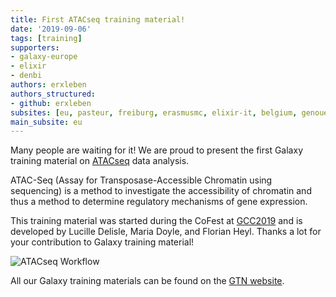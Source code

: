 ```yaml
---
title: First ATACseq training material!
date: '2019-09-06'
tags: [training]
supporters:
- galaxy-europe
- elixir
- denbi
authors: erxleben
authors_structured:
- github: erxleben
subsites: [eu, pasteur, freiburg, erasmusmc, elixir-it, belgium, genouest]
main_subsite: eu
---
```


Many people are waiting for it! We are proud to present the first Galaxy training material on [ATACseq](https://training.galaxyproject.org/training-material/topics/epigenetics/tutorials/atac-seq/tutorial.html) data analysis. 

ATAC-Seq (Assay for Transposase-Accessible Chromatin using sequencing) is a method to investigate the accessibility of chromatin and thus a method to determine regulatory mechanisms of gene expression.

This training material was started during the CoFest at [GCC2019](https://galaxyproject.org/events/gcc2019) and is developed by Lucille Delisle, Maria Doyle, and Florian Heyl. Thanks a lot for your contribution to Galaxy training material!

![ATACseq Workflow](/assets/media/ATACseq_WF.png)

All our Galaxy training materials can be found on the [GTN website](https://training.galaxyproject.org).

